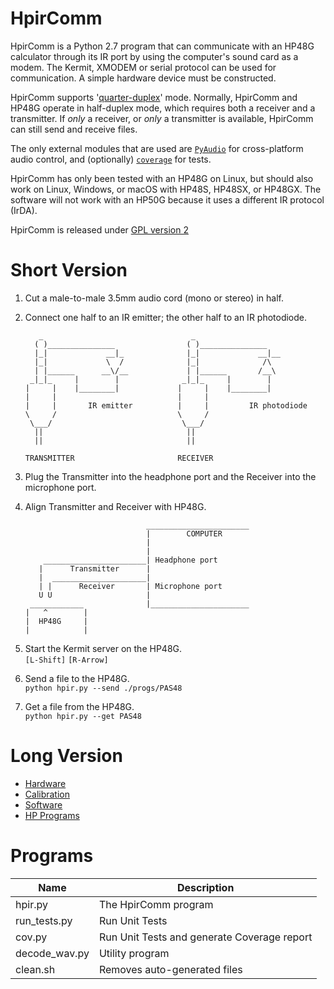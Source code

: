 # HpirComm

HpirComm is a Python 2.7 program that can communicate with an HP48G calculator through its IR port by using the computer's sound card as a modem. The Kermit, XMODEM or serial protocol can be used for communication. A simple hardware device must be constructed.

HpirComm supports '[quarter-duplex](./docs/quarter-duplex.md)' mode. Normally, HpirComm and HP48G operate in half-duplex mode, which requires both a receiver and a transmitter. If _only_ a receiver, or _only_ a transmitter is available, HpirComm can still send and receive files.

The only external modules that are used are [`PyAudio`](https://pypi.org/project/PyAudio/) for cross-platform audio control, and (optionally) [`coverage`](https://pypi.org/project/coverage/) for tests.

HpirComm has only been tested with an HP48G on Linux, but should also work on Linux, Windows, or macOS with HP48S, HP48SX, or HP48GX. The software will not work with an HP50G because it uses a different IR protocol (IrDA).

HpirComm is released under [GPL version 2](https://www.gnu.org/licenses/old-licenses/gpl-2.0.txt)

# Short Version

1. Cut a male-to-male 3.5mm audio cord (mono or stereo) in half.
1. Connect one half to an IR emitter; the other half to an IR photodiode.

          _                                 _
         ( )_______________                ( )_______________
         |_|             __|_              |_|             __|__
         |_|             \  /              |_|              /\
         | |______      __\/__             | |______       /__\
        _|_|_     |        |              _|_|_     |        |
       |     |    |________|             |     |    |________|
       |     |                           |     |
       |     |       IR emitter          |     |         IR photodiode
       \     /                           \     /
        \___/                             \___/
         ||                                ||
         ||                                ||

       TRANSMITTER                       RECEIVER

1. Plug the Transmitter into the headphone port and the Receiver into the microphone port.
1. Align Transmitter and Receiver with HP48G.

                                  _______________________
                                  |        COMPUTER    
                                  |                      
                                  |                      
           _______________________| Headphone port       
          |      Transmitter      |                      
          |  _____________________|                      
          | |      Receiver       | Microphone port      
          U U                     |                      
        ____________              |______________________
       |   ^        |
       |  HP48G     |
       |            |

1. Start the Kermit server on the HP48G.  
      `[L-Shift]` `[R-Arrow]`
1. Send a file to the HP48G.  
      `python hpir.py --send ./progs/PAS48`
1. Get a file from the HP48G.  
      `python hpir.py --get PAS48`



# Long Version

* [Hardware](./docs/hardware.md)
* [Calibration](./docs/calibrate.md)
* [Software](./docs/software.md)
* [HP Programs](./progs/progs.md)


# Programs

   Name       |  Description
--------------|--------------
hpir.py       | The HpirComm program
run_tests.py  | Run Unit Tests
cov.py        | Run Unit Tests and generate Coverage report
decode_wav.py | Utility program
clean.sh      | Removes auto-generated files

